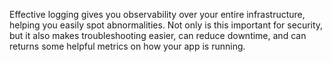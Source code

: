 Effective logging gives you observability over your entire infrastructure,
helping you easily spot abnormalities. Not only is this important for security,
but it also makes troubleshooting easier, can reduce downtime, and can returns
some helpful metrics on how your app is running.
